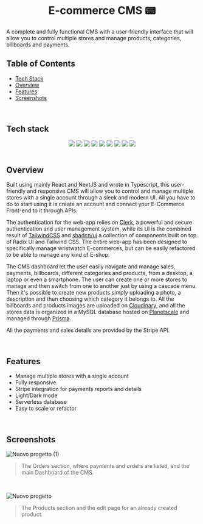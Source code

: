 <h1 align="center">
  E-commerce CMS 📟
</h1>
A complete and fully functional CMS with a user-friendly interface that will allow you to control multiple stores and manage products, categories, billboards and payments.

<br>

## Table of Contents  
-  [Tech Stack](https://github.com/salvatorequagliariello/ecommerce-dashboard#tech-stack)
-  [Overview](https://github.com/salvatorequagliariello/ecommerce-dashboard/blob/main/README.md#overview)
-  [Features](https://github.com/salvatorequagliariello/ecommerce-dashboard/blob/main/README.md#features)
-  [Screenshots](https://github.com/salvatorequagliariello/ecommerce-dashboard/blob/main/README.md#screenshots)

<br>

## Tech stack
<div align="center"> 
  <img src="https://img.shields.io/badge/TypeScript-007ACC?style=for-the-badge&logo=typescript&logoColor=white">
  <img src="https://img.shields.io/badge/react-%2320232a.svg?style=for-the-badge&logo=react&logoColor=%2361DAFB)"> 
  <img src="https://img.shields.io/badge/Prisma-3982CE?style=for-the-badge&logo=Prisma&logoColor=white">
  <img src="https://img.shields.io/badge/Tailwind_CSS-38B2AC?style=for-the-badge&logo=tailwind-css&logoColor=white">
  <img src="https://img.shields.io/badge/Stripe-626CD9?style=for-the-badge&logo=Stripe&logoColor=white">
  <img src="https://img.shields.io/badge/next%20js-000000?style=for-the-badge&logo=nextdotjs&logoColor=white">
  <img src="https://img.shields.io/badge/planetscale-%23000000.svg?style=for-the-badge&logo=planetscale&logoColor=white">
  <img src="https://img.shields.io/badge/Vercel-000000?style=for-the-badge&logo=vercel&logoColor=white">
  <img src="https://img.shields.io/badge/VSCode-0078D4?style=for-the-badge&logo=visual%20studio%20code&logoColor=white">
</div>
<br>

## Overview
Built using mainly React and NextJS and wrote in Typescript, this user-friendly and responsive CMS will allow you to control and manage multiple stores with a single account through a sleek and modern UI. All you have to do to start using it is create an account and connect your E-Commerce Front-end to it through APIs.

The authentication for the web-app relies on [Clerk](https://clerk.com/), a powerful and secure authentication and user management system, while its UI is the combined result of [TailwindCSS](https://tailwindcss.com/) and [shadcn/ui](https://ui.shadcn.com/) a collection of components built on top of Radix UI and Tailwind CSS. The entire web-app has been designed to specifically manage wristwatch E-commerces, but can be easily refactored to be able to manage any kind of E-shop.

The CMS dashboard let the user easily navigate and manage sales, payments, billboards, different categories and products, from a desktop, a laptop or even a smartphone. The user can create one or more stores to manage and then switch from one to another just by using a cascade menu. Then it's possible to create new products simply uploading a photo, a description and then choosing which category it belongs to. All the billboards and products images are uploaded on [Cloudinary](https://cloudinary.com/), and all the stores data is organized in a MySQL database hosted on [Planetscale](https://planetscale.com/) and managed through [Prisma](https://www.prisma.io/). 

All the payments and sales details are provided by the Stripe API.

<br>

## Features
- Manage multiple stores with a single account
- Fully responsive
- Stripe integration for payments reports and details
- Light/Dark mode
- Serverless database
- Easy to scale or refactor

<br>

## Screenshots
![Nuovo progetto (1)](https://github.com/salvatorequagliariello/ecommerce-dashboard/assets/109867120/8c31723e-354a-45bc-be73-b22bc7216661)
> The Orders section, where payments and orders are listed, and the main Dashboard of the CMS.

<br>

![Nuovo progetto](https://github.com/salvatorequagliariello/ecommerce-dashboard/assets/109867120/6fb255c9-7e27-47ca-aa11-e20e0af3bdad)
> The Products section and the edit page for an already created product.

